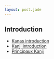 ```yaml
---
layout: post.jade
---
```


## Introduction 

- [Kanas introduction](kanas.html)
- [Kanji introduction](kanji-introduction.html)
- [Principaux Kanji](voc-main-kanji.html)
